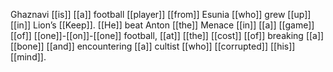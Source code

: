 Ghaznavi [[is]] [[a]] football [[player]] [[from]] Esunia [[who]] grew [[up]] [[in]] Lion’s [[Keep]]. [[He]] beat Anton [[the]] Menace [[in]] [[a]] [[game]] [[of]] [[one]]-[[on]]-[[one]] football, [[at]] [[the]] [[cost]] [[of]] breaking [[a]] [[bone]] [[and]] encountering [[a]] cultist [[who]] [[corrupted]] [[his]] [[mind]].